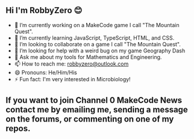 ## Hi I'm RobbyZero 😊

- 🔭 I’m currently working on a MakeCode game I call "The Mountain Quest".
- 🌱 I’m currently learning JavaScript, TypeScript, HTML, and CSS.
- 🤝 I’m looking to collaborate on a game I call "The Mountain Quest".
- 🤔 I’m looking for help with a weird bug on my game Geography Dash
- 💬 Ask me about my tools for Mathematics and Engineering.
- 📫 How to reach me: robbyzero@outlook.com
- 😄 Pronouns: He/Him/His
- ⚡ Fun fact: I'm very interested in Microbiology!
## If you want to join Channel 0 MakeCode News contact me by emailing me, sending a message on the forums, or commenting on one of my repos.
